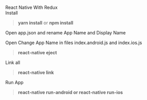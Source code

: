 React Native With Redux <br/>
Install
<p>
	<blockquote>
		<strong>yarn install</strong> or <strong>npm install</strong>
		<br/>
	</blockquote>
</p>
<p>
	Open app.json and rename App Name and Display Name
</p>

<p>
	Open Change App Name in files index.android.js and index.ios.js
</p>

<p>
	<blockquote>
		<strong>react-native eject</strong>
	</blockquote>
</p>
Link all
<p>
	<blockquote>
		<strong>react-native link</strong>
	</blockquote>
</p>

<p>
Run App
	<blockquote>
		<strong>react-native run-android or react-native run-ios</strong>
	</blockquote>
</p>